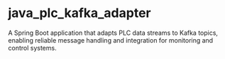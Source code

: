 # java_plc_kafka_adapter
A Spring Boot application that adapts PLC data streams to Kafka topics, enabling reliable message handling and integration for monitoring and control systems.

